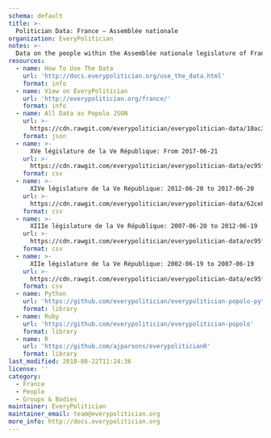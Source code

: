 ```yaml
---
schema: default
title: >-
  Politician Data: France — Assemblée nationale
organization: EveryPolitician
notes: >-
  Data on the people within the Assemblée nationale legislature of France.
resources:
  - name: How To Use The Data
    url: 'http://docs.everypolitician.org/use_the_data.html'
    format: info
  - name: View on EveryPolitician
    url: 'http://everypolitician.org/france/'
    format: info
  - name: All Data as Popolo JSON
    url: >-
      https://cdn.rawgit.com/everypolitician/everypolitician-data/10ac36df6ef31e06747e9b860a0c2dc43a177fc1/data/France/National_Assembly/ep-popolo-v1.0.json
    format: json
  - name: >-
      XVe législature de la Ve République: From 2017-06-21
    url: >-
      https://cdn.rawgit.com/everypolitician/everypolitician-data/ec95f189bfa366c3eabd32f040729ddb9b2ec6bd/data/France/National_Assembly/term-15.csv
    format: csv
  - name: >-
      XIVe législature de la Ve République: 2012-06-20 to 2017-06-20
    url: >-
      https://cdn.rawgit.com/everypolitician/everypolitician-data/62ce8de550e40733fe73bf00cef3430039df9c16/data/France/National_Assembly/term-14.csv
    format: csv
  - name: >-
      XIIIe législature de la Ve République: 2007-06-20 to 2012-06-19
    url: >-
      https://cdn.rawgit.com/everypolitician/everypolitician-data/ec95f189bfa366c3eabd32f040729ddb9b2ec6bd/data/France/National_Assembly/term-13.csv
    format: csv
  - name: >-
      XIIe législature de la Ve République: 2002-06-19 to 2007-06-19
    url: >-
      https://cdn.rawgit.com/everypolitician/everypolitician-data/ec95f189bfa366c3eabd32f040729ddb9b2ec6bd/data/France/National_Assembly/term-12.csv
    format: csv
  - name: Python
    url: 'https://github.com/everypolitician/everypolitician-popolo-python'
    format: library
  - name: Ruby
    url: 'https://github.com/everypolitician/everypolitician-popolo'
    format: library
  - name: R
    url: 'https://github.com/ajparsons/everypoliticianR'
    format: library
last_modified: 2018-08-22T11:24:36
license: ''
category:
  - France
  - People
  - Groups & Bodies
maintainer: EveryPolitician
maintainer_email: team@everypolitician.org
more_info: http://docs.everypolitician.org
---
```

